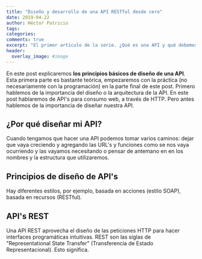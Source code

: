 ```yaml
---
title: "Diseño y desarrollo de una API RESTful desde cero"
date: 2019-04-22
author: Héctor Patricio
tags:
categories: 
comments: true
excerpt: "El primer artículo de la serie. ¿Qué es una API y qué debemos tener en cuenta al diseñarla?"
header:
  overlay_image: #image
---
```


En este post explicaremos **los principios básicos de diseño de una API**. Esta primera parte es bastante teórica, empezaremos con la práctica (no necesariamente con la programación) en la parte final de este post. Primero hablemos de la importancia del diseño o la arquitectura de la API. En este post hablaremos de API's para consumo web, a través de HTTP. Pero antes hablemos de la importancia de diseñar nuestra API.

## ¿Por qué diseñar mi API?

Cuando tengamos que hacer una API podemos tomar varios caminos: dejar que vaya creciendo y agregando las URL's y funciones como se nos vaya ocurriendo y las vayamos necesitando o pensar de antemano en en los nombres y la estructura que utilizaremos.


## Principios de diseño de API's

Hay diferentes estilos, por ejemplo, basada en acciones (estilo SOAP), basada en recursos (RESTful).


## API's REST

Una API REST aprovecha el diseño de las peticiones HTTP para hacer interfaces programáticas intuitivas.
REST son las siglas de "Representational State Transfer" (Transferencia de Estado Representacional). Esto significa.

